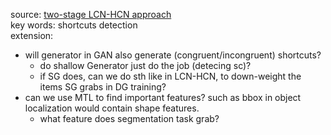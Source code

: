 source: [two-stage LCN-HCN approach](https://github.com/YHJYH/Machine_Learning/blob/main/projects/Master_Thesis/papers.md#2-stage-lcn-hcn)<br>
key words: shortcuts detection<br>
extension: <br>
- will generator in GAN also generate (congruent/incongruent) shortcuts?
    - do shallow Generator just do the job (detecing sc)?
    - if SG does, can we do sth like in LCN-HCN, to down-weight the items SG grabs in DG training?
- can we use MTL to find important features? such as bbox in object localization would contain shape features.
    - what feature does segmentation task grab?
